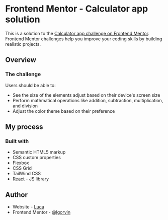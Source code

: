 # Frontend Mentor - Calculator app solution

This is a solution to the [Calculator app challenge on Frontend Mentor](https://www.frontendmentor.io/challenges/calculator-app-9lteq5N29). Frontend Mentor challenges help you improve your coding skills by building realistic projects.

## Overview

### The challenge

Users should be able to:

- See the size of the elements adjust based on their device's screen size
- Perform mathmatical operations like addition, subtraction, multiplication, and division
- Adjust the color theme based on their preference

## My process

### Built with

- Semantic HTML5 markup
- CSS custom properties
- Flexbox
- CSS Grid
- TailWind CSS
- [React](https://reactjs.org/) - JS library

## Author

- Website - [Luca](https://spectacular-mochi-55ca8b.netlify.app/)
- Frontend Mentor - [@lgorvin](https://www.frontendmentor.io/profile/lgorvin)

